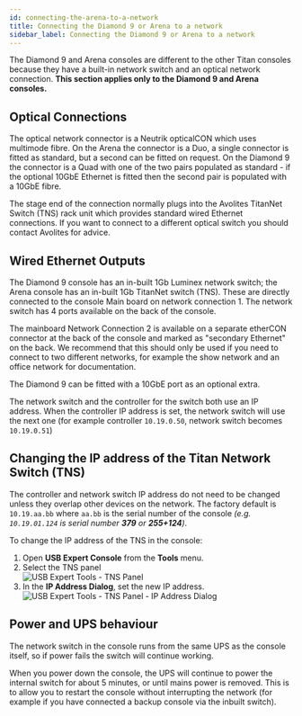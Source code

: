 ```yaml
---
id: connecting-the-arena-to-a-network
title: Connecting the Diamond 9 or Arena to a network
sidebar_label: Connecting the Diamond 9 or Arena to a network
---
```


The Diamond 9 and Arena consoles are different to the other Titan consoles because they
have a built-in network switch and an optical network connection.  **This section applies only to the Diamond 9 and 
Arena consoles.**

## Optical Connections

The optical network connector is a Neutrik opticalCON which uses
multimode fibre. On the Arena the connector is a Duo, a single connector is fitted as standard, but a second
can be fitted on request. On the Diamond 9 the connector is a Quad with one of the two pairs populated as standard - if the
optional 10GbE Ethernet is fitted then the second pair is populated with a 10GbE fibre.

The stage end of the connection normally plugs
into the Avolites TitanNet Switch (TNS) rack unit which provides
standard wired Ethernet connections. If you want to connect to a
different optical switch you should contact Avolites for advice.

## Wired Ethernet Outputs

The Diamond 9 console has an in-built 1Gb Luminex network switch; the 
Arena console has an in-built 1Gb TitanNet switch (TNS). These are
directly connected to the console Main board on network connection 1.
The network switch has 4 ports available on the back of the console.

The mainboard Network Connection 2 is available on a separate etherCON
connector at the back of the console and marked as "secondary Ethernet"
on the back. We recommend that this should only be used if you need to
connect to two different networks, for example the show network and an
office network for documentation.

The Diamond 9 can be fitted with a 10GbE port as an optional extra.

The network switch and the controller for the switch both use an IP
address. When the controller IP address is set, the network switch will
use the next one (for example controller `10.19.0.50`, network switch
becomes `10.19.0.51`)

## Changing the IP address of the Titan Network Switch (TNS)

The controller and network switch IP address do not need to be changed
unless they overlap other devices on the network. The factory default is
`10.19.aa.bb` where `aa.bb` is the serial number of the console *(e.g. `10.19.01.124` is
serial number **379** or **255+124**)*.

To change the IP address of the TNS in the console:

1. Open **USB Expert Console** from the **Tools** menu.
2. Select the TNS panel<br/>
  ![USB Expert Tools - TNS Panel](/docs/images/USB-Expert-Tools-TNS-Panel.png)
3. In the **IP Address Dialog**, set the new IP address.<br/>
  ![USB Expert Tools - TNS Panel - IP Address Dialog](/docs/images/USB-Expert-Tools-TNS-Panel-IP-Address-Dialog.png)

## Power and UPS behaviour 

The network switch in the console runs from the same UPS as the console
itself, so if power fails the switch will continue working.

When you power down the console, the UPS will continue to power the
internal switch for about 5 minutes, or until mains power is removed. This is to allow you to restart the
console without interrupting the network (for example if you have
connected a backup console via the inbuilt switch).


